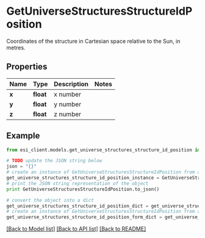 # GetUniverseStructuresStructureIdPosition

Coordinates of the structure in Cartesian space relative to the Sun, in metres. 

## Properties

Name | Type | Description | Notes
------------ | ------------- | ------------- | -------------
**x** | **float** | x number | 
**y** | **float** | y number | 
**z** | **float** | z number | 

## Example

```python
from esi_client.models.get_universe_structures_structure_id_position import GetUniverseStructuresStructureIdPosition

# TODO update the JSON string below
json = "{}"
# create an instance of GetUniverseStructuresStructureIdPosition from a JSON string
get_universe_structures_structure_id_position_instance = GetUniverseStructuresStructureIdPosition.from_json(json)
# print the JSON string representation of the object
print GetUniverseStructuresStructureIdPosition.to_json()

# convert the object into a dict
get_universe_structures_structure_id_position_dict = get_universe_structures_structure_id_position_instance.to_dict()
# create an instance of GetUniverseStructuresStructureIdPosition from a dict
get_universe_structures_structure_id_position_form_dict = get_universe_structures_structure_id_position.from_dict(get_universe_structures_structure_id_position_dict)
```
[[Back to Model list]](../README.md#documentation-for-models) [[Back to API list]](../README.md#documentation-for-api-endpoints) [[Back to README]](../README.md)


